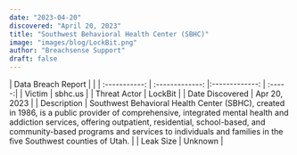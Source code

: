 ```yaml
---
date: "2023-04-20"
discovered: "April 20, 2023"
title: "Southwest Behavioral Health Center (SBHC)"
image: "images/blog/LockBit.png"
author: "Breachsense Support"
draft: false
---
```


| Data Breach Report           |              | 
| :-----------: | :-------------:     |:-------------:    | :-----:|
| Victim      | sbhc.us      | 
| Threat Actor      | LockBit      | 
| Date Discovered      | Apr 20, 2023      | 
| Description      | Southwest Behavioral Health Center (SBHC), created in 1986, is a public provider of comprehensive, integrated mental health and addiction services, offering outpatient, residential, school-based, and community-based programs and services to individuals and families in the five Southwest counties of Utah.      | 
| Leak Size      | Unknown      | 

